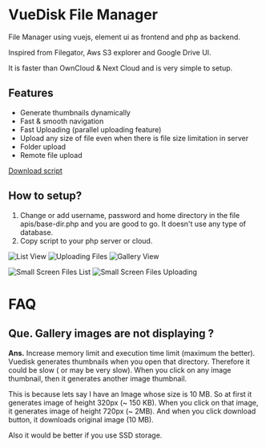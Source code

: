 # VueDisk File Manager
File Manager using vuejs, element ui as frontend and php as backend.

Inspired from Filegator, Aws S3 explorer and Google Drive UI.

It is faster than OwnCloud & Next Cloud and is very simple to setup.

## Features
* Generate thumbnails dynamically
* Fast & smooth navigation
* Fast Uploading (parallel uploading feature)
* Upload any size of file even when there is file size limitation in server
* Folder upload
* Remote file upload


[Download script](https://github.com/ashishdoneriya/vuedisk/releases/download/v0.1.3/vuedisk-v0.1.3.zip)

## How to setup?
1. Change or add username, password and home directory in the file apis/base-dir.php and you are good to go. It doesn't use any type of database.
2. Copy script to your php server or cloud.

![List View](/screenshots/screenshot-list-1.png)
![Uploading Files](/screenshots/screenshot-fileupload.png)
![Gallery View](/screenshots/screenshot-gallery.png)

![Small Screen Files List](/screenshots/small-screen-files-list.png) ![Small Screen Files Uploading](/screenshots/small-screen-files-uploading.png)


# FAQ
## Que. Gallery images are not displaying ?
**Ans.** Increase memory limit and execution time limit (maximum the better). Vuedisk generates thumbnails when you open that directory. Therefore it could be slow ( or may be very slow). When you click on any image thumbnail, then it generates another image thumbnail.

This is because lets say I have an Image whose size is 10 MB. So at first it generates image of height 320px (~ 150 KB). When you click on that image, it generates image of height 720px (~ 2MB). And when you click download button, it downloads original image (10 MB).

Also it would be better if you use SSD storage.
